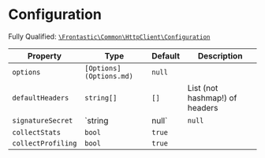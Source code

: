 #  Configuration

Fully Qualified: [`\Frontastic\Common\HttpClient\Configuration`](../../../src/php/HttpClient/Configuration.php)



Property|Type|Default|Description
--------|----|-------|-----------
`options`|`[Options](Options.md)`|`null`|
`defaultHeaders`|`string[]`|`[]`|List (not hashmap!) of headers
`signatureSecret`|`string|null`|`null`|
`collectStats`|`bool`|`true`|
`collectProfiling`|`bool`|`true`|

